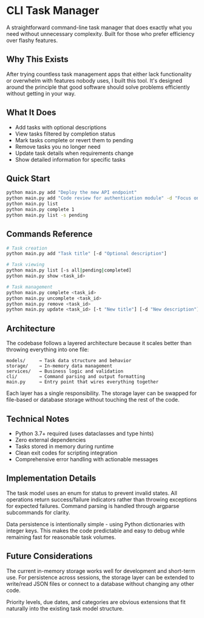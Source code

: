 # CLI Task Manager

A straightforward command-line task manager that does exactly what you need without unnecessary complexity. Built for those who prefer efficiency over flashy features.

## Why This Exists

After trying countless task management apps that either lack functionality or overwhelm with features nobody uses, I built this tool. It's designed around the principle that good software should solve problems efficiently without getting in your way.

## What It Does

- Add tasks with optional descriptions
- View tasks filtered by completion status
- Mark tasks complete or revert them to pending
- Remove tasks you no longer need
- Update task details when requirements change
- Show detailed information for specific tasks

## Quick Start

```bash
python main.py add "Deploy the new API endpoint"
python main.py add "Code review for authentication module" -d "Focus on security vulnerabilities"
python main.py list
python main.py complete 1
python main.py list -s pending
```

## Commands Reference

```bash
# Task creation
python main.py add "Task title" [-d "Optional description"]

# Task viewing
python main.py list [-s all|pending|completed]
python main.py show <task_id>

# Task management  
python main.py complete <task_id>
python main.py uncomplete <task_id>
python main.py remove <task_id>
python main.py update <task_id> [-t "New title"] [-d "New description"]
```

## Architecture

The codebase follows a layered architecture because it scales better than throwing everything into one file:

```
models/     → Task data structure and behavior
storage/    → In-memory data management
services/   → Business logic and validation
cli/        → Command parsing and output formatting
main.py     → Entry point that wires everything together
```

Each layer has a single responsibility. The storage layer can be swapped for file-based or database storage without touching the rest of the code.

## Technical Notes

- Python 3.7+ required (uses dataclasses and type hints)
- Zero external dependencies
- Tasks stored in memory during runtime
- Clean exit codes for scripting integration
- Comprehensive error handling with actionable messages

## Implementation Details

The task model uses an enum for status to prevent invalid states. All operations return success/failure indicators rather than throwing exceptions for expected failures. Command parsing is handled through argparse subcommands for clarity.

Data persistence is intentionally simple - using Python dictionaries with integer keys. This makes the code predictable and easy to debug while remaining fast for reasonable task volumes.

## Future Considerations

The current in-memory storage works well for development and short-term use. For persistence across sessions, the storage layer can be extended to write/read JSON files or connect to a database without changing any other code.

Priority levels, due dates, and categories are obvious extensions that fit naturally into the existing task model structure.
